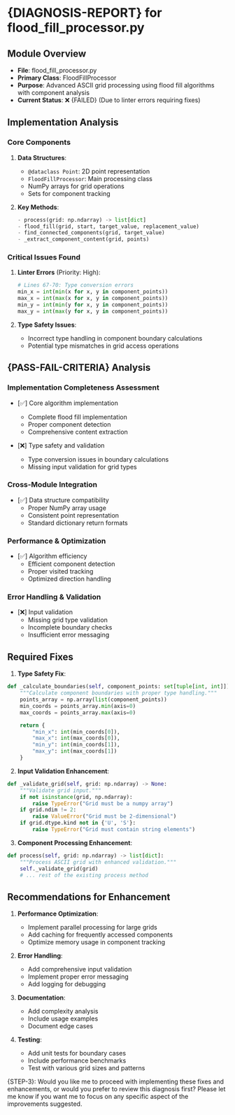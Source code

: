 # {DIAGNOSIS-REPORT} for flood_fill_processor.py

## Module Overview

- **File**: flood_fill_processor.py
- **Primary Class**: FloodFillProcessor
- **Purpose**: Advanced ASCII grid processing using flood fill algorithms with component analysis
- **Current Status**: ❌ {FAILED} (Due to linter errors requiring fixes)

## Implementation Analysis

### Core Components

1. **Data Structures**:

   - `@dataclass Point`: 2D point representation
   - `FloodFillProcessor`: Main processing class
   - NumPy arrays for grid operations
   - Sets for component tracking

2. **Key Methods**:
   ```python
   - process(grid: np.ndarray) -> list[dict]
   - flood_fill(grid, start, target_value, replacement_value)
   - find_connected_components(grid, target_value)
   - _extract_component_content(grid, points)
   ```

### Critical Issues Found

1. **Linter Errors** (Priority: High):

   ```python
   # Lines 67-70: Type conversion errors
   min_x = int(min(x for x, y in component_points))
   max_x = int(max(x for x, y in component_points))
   min_y = int(min(y for x, y in component_points))
   max_y = int(max(y for x, y in component_points))
   ```

2. **Type Safety Issues**:
   - Incorrect type handling in component boundary calculations
   - Potential type mismatches in grid access operations

## {PASS-FAIL-CRITERIA} Analysis

### Implementation Completeness Assessment

- [✅] Core algorithm implementation

  - Complete flood fill implementation
  - Proper component detection
  - Comprehensive content extraction

- [❌] Type safety and validation
  - Type conversion issues in boundary calculations
  - Missing input validation for grid types

### Cross-Module Integration

- [✅] Data structure compatibility
  - Proper NumPy array usage
  - Consistent point representation
  - Standard dictionary return formats

### Performance & Optimization

- [✅] Algorithm efficiency
  - Efficient component detection
  - Proper visited tracking
  - Optimized direction handling

### Error Handling & Validation

- [❌] Input validation
  - Missing grid type validation
  - Incomplete boundary checks
  - Insufficient error messaging

## Required Fixes

1. **Type Safety Fix**:

```python
def _calculate_boundaries(self, component_points: set[tuple[int, int]]) -> dict:
    """Calculate component boundaries with proper type handling."""
    points_array = np.array(list(component_points))
    min_coords = points_array.min(axis=0)
    max_coords = points_array.max(axis=0)

    return {
        "min_x": int(min_coords[0]),
        "max_x": int(max_coords[0]),
        "min_y": int(min_coords[1]),
        "max_y": int(max_coords[1])
    }
```

2. **Input Validation Enhancement**:

```python
def _validate_grid(self, grid: np.ndarray) -> None:
    """Validate grid input."""
    if not isinstance(grid, np.ndarray):
        raise TypeError("Grid must be a numpy array")
    if grid.ndim != 2:
        raise ValueError("Grid must be 2-dimensional")
    if grid.dtype.kind not in {'U', 'S'}:
        raise TypeError("Grid must contain string elements")
```

3. **Component Processing Enhancement**:

```python
def process(self, grid: np.ndarray) -> list[dict]:
    """Process ASCII grid with enhanced validation."""
    self._validate_grid(grid)
    # ... rest of the existing process method
```

## Recommendations for Enhancement

1. **Performance Optimization**:

   - Implement parallel processing for large grids
   - Add caching for frequently accessed components
   - Optimize memory usage in component tracking

2. **Error Handling**:

   - Add comprehensive input validation
   - Implement proper error messaging
   - Add logging for debugging

3. **Documentation**:

   - Add complexity analysis
   - Include usage examples
   - Document edge cases

4. **Testing**:
   - Add unit tests for boundary cases
   - Include performance benchmarks
   - Test with various grid sizes and patterns

{STEP-3}: Would you like me to proceed with implementing these fixes and enhancements, or would you prefer to review this diagnosis first? Please let me know if you want me to focus on any specific aspect of the improvements suggested.
